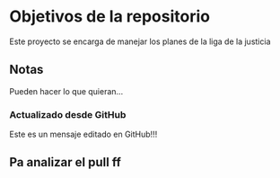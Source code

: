 # Objetivos de la repositorio

Este proyecto se encarga de manejar los planes de la liga de la justicia


## Notas
Pueden hacer lo que quieran...

### Actualizado desde GitHub
Este es un mensaje editado en GitHub!!!

## Pa analizar el pull ff
